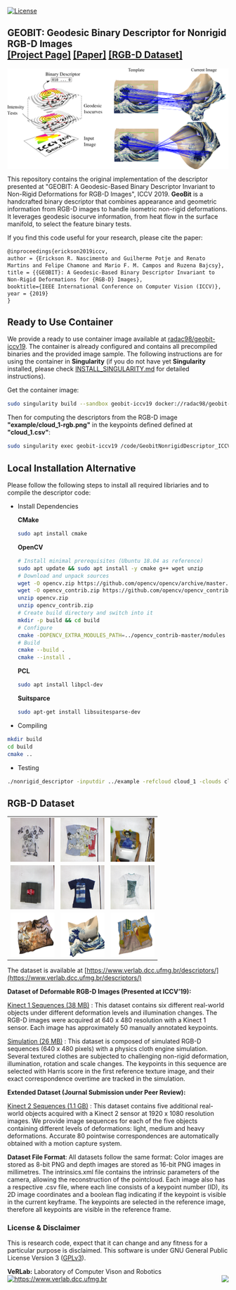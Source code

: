 [![License](https://img.shields.io/badge/license-GPL--3.0-blue.svg)](LICENSE)

## <b>GEOBIT: Geodesic Binary Descriptor for Nonrigid RGB-D Images</b> <br>[[Project Page]](https://www.verlab.dcc.ufmg.br/descriptors/iccv2019/) [[Paper]](http://openaccess.thecvf.com/content_ICCV_2019/html/Nascimento_GEOBIT_A_Geodesic-Based_Binary_Descriptor_Invariant_to_Non-Rigid_Deformations_for_ICCV_2019_paper.html) [[RGB-D Dataset]](https://github.com/verlab/GeobitNonrigidDescriptor_ICCV_2019#rgb-d-dataset)

<img src='images/geobit.png' align="center" width=900 />

This repository contains the original implementation of the descriptor presented at "GEOBIT: A Geodesic-Based Binary Descriptor Invariant to Non-Rigid Deformations for RGB-D Images", ICCV 2019. **GeoBit** is a handcrafted binary descriptor that combines appearance and geometric information from RGB-D images to handle isometric non-rigid deformations. It leverages geodesic isocurve information, from heat flow in the surface manifold, to select the feature binary tests.

If you find this code useful for your research, please cite the paper:

```
@inproceedings{erickson2019iccv,
author = {Erickson R. Nascimento and Guilherme Potje and Renato Martins and Felipe Chamone and Mario F. M. Campos and Ruzena Bajcsy},
title = {{GEOBIT}: A Geodesic-Based Binary Descriptor Invariant to Non-Rigid Deformations for {RGB-D} Images},
booktitle={IEEE International Conference on Computer Vision (ICCV)},
year = {2019}
}
```

## Ready to Use Container

We provide a ready to use container image available at [radac98/geobit-iccv19](https://hub.docker.com/r/radac98/geobit-iccv19). The container is already configured and contains all precompiled binaries and the provided image sample. The following instructions are for using the container in **Singularity** (if you do not have yet **Singularity** installed, please check [INSTALL_SINGULARITY.md](INSTALL_SINGULARITY.md) for detailed instructions). 

Get the container image:
```bash
sudo singularity build --sandbox geobit-iccv19 docker://radac98/geobit-iccv19
```
Then for computing the descriptors from the RGB-D image **"example/cloud_1-rgb.png"** in the keypoints defined  defined at **"cloud_1.csv"**:
```bash
sudo singularity exec geobit-iccv19 /code/GeobitNonrigidDescriptor_ICCV_2019/build/nonrigid_descriptor -inputdir /code/GeobitNonrigidDescriptor_ICCV_2019/example -refcloud cloud_1 -clouds cloud_1 -datasettype real
```

## Local Installation Alternative

Please follow the following steps to install all required libriaries and to compile the descriptor code:

- Install Dependencies
  
    **CMake**

    ```bash
    sudo apt install cmake
    ```

    **OpenCV**
  
    ```bash
    # Install minimal prerequisites (Ubuntu 18.04 as reference)
    sudo apt update && sudo apt install -y cmake g++ wget unzip
    # Download and unpack sources
    wget -O opencv.zip https://github.com/opencv/opencv/archive/master.zip
    wget -O opencv_contrib.zip https://github.com/opencv/opencv_contrib/archive/master.zip
    unzip opencv.zip
    unzip opencv_contrib.zip
    # Create build directory and switch into it
    mkdir -p build && cd build
    # Configure
    cmake -DOPENCV_EXTRA_MODULES_PATH=../opencv_contrib-master/modules ../opencv-master
    # Build
    cmake --build .
    cmake --install .
    ```
    **PCL**
    
    ```bash
    sudo apt install libpcl-dev
    ```
    **Suitsparce**

    ```bash
    sudo apt-get install libsuitesparse-dev
    ```
- Compiling

```bash
mkdir build
cd build
cmake ..
```
- Testing

```bash
./nonrigid_descriptor -inputdir ../example -refcloud cloud_1 -clouds cloud_1 -datasettype real
```

## RGB-D Dataset

<table>
<tr>
<td align="center"><img src="images/geobit_gif1.gif"  width="100" height="100" ></td>
<td align="center"><img src="images/geobit_gif2.gif"  width="100" height="100" ></td>
<td align="center"><img src="images/geobit_gif3.gif"  width="100" height="100" ></td>
</tr>
<tr>
<td align="center"><img src="images/geobit_gif4.gif"  width="100" height="100" ></td>
<td align="center"><img src="images/geobit_gif5.gif"  width="100" height="100" ></td>
<td align="center"><img src="images/geobit_gif6.gif"  width="100" height="100" ></td>
</tr>
<tr>
<td align="center"><img src="images/geobit_gif7.gif"  width="100" height="100" ></td>
<td align="center"><img src="images/geobit_gif8.gif"  width="100" height="100" ></td>
<td align="center"><img src="images/geobit_gif9.gif"  width="100" height="100" ></td>
</tr>
</table>

The dataset is available at [https://www.verlab.dcc.ufmg.br/descriptors/](https://www.verlab.dcc.ufmg.br/descriptors/)

**Dataset of Deformable RGB-D Images (Presented at ICCV’19):**

[Kinect 1 Sequences (38 MB)](https://www.verlab.dcc.ufmg.br/hyperlapse/downloads/nonrigid/Kinect1.tar.gz) : This dataset contains six different real-world objects under different deformation levels and illumination changes. The RGB-D images were acquired at 640 x 480 resolution with a Kinect 1 sensor. Each image has approximately 50 manually annotated keypoints.

[Simulation (26 MB)](https://www.verlab.dcc.ufmg.br/hyperlapse/downloads/nonrigid/SimulationICCV.tar.gz) : This dataset is composed of simulated RGB-D sequences (640 x 480 pixels) with a physics cloth engine simulation. Several textured clothes are subjected to challenging non-rigid deformation, illumination, rotation and scale changes. The keypoints in this sequence are selected with Harris score in the first reference texture image, and their exact correspondence overtime are tracked in the simulation.

**Extended Dataset (Journal Submission under Peer Review):**

[Kinect 2 Sequences (1.1 GB)](https://www.verlab.dcc.ufmg.br/hyperlapse/downloads/nonrigid/Kinect2.tar.gz) : This dataset contains five additional real-world objects acquired with a Kinect 2 sensor at 1920 x 1080 resolution images. We provide image sequences for each of the five objects containing different levels of deformations: light, medium and heavy deformations. Accurate 80 pointwise correspondences are automatically obtained with a motion capture system.

**Dataset File Format**: All datasets follow the same format: Color images are stored as 8-bit PNG and depth images are stored as 16-bit PNG images in millimetres. The intrinsics.xml file contains the intrinsic parameters of the camera, allowing the reconstruction of the pointcloud. Each image also has a respective .csv file, where each line consists of a keypoint number (ID), its 2D image coordinates and a boolean flag indicating if the keypoint is visible in the current keyframe. The keypoints are selected in the reference image, therefore all keypoints are visible in the reference frame.

### License \& Disclaimer
This is research code, expect that it can change and any fitness for a particular purpose is disclaimed.
This software is under GNU General Public License Version 3 ([GPLv3](LICENSE)).

**VeRLab:** Laboratory of Computer Vison and Robotics
https://www.verlab.dcc.ufmg.br
<img align="left" width="auto" height="75" src="./docs/assets/ufmg.png">
<img align="right" width="auto" height="75" src="./docs/assets/verlab.png">
<br/>
